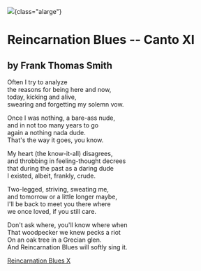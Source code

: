 ![](ascent-bosch-3.jpg){class="alarge"}

# Reincarnation Blues -- Canto XI

## by Frank Thomas Smith

Often I try to analyze\
the reasons for being here and now,\
today, kicking and alive,\
swearing and forgetting my solemn vow.

Once I was nothing, a bare-ass nude,\
and in not too many years to go\
again a nothing nada dude.\
That\'s the way it goes, you know.

My heart (the know-it-all) disagrees,\
and throbbing in feeling-thought decrees\
that during the past as a daring dude\
I existed, albeit, frankly, crude.

Two-legged, striving, sweating me,\
and tomorrow or a little longer maybe,\
I\'ll be back to meet you there where\
we once loved, if you still care.

Don\'t ask where, you\'ll know where when\
That woodpecker we knew pecks a riot\
On an oak tree in a Grecian glen.\
And Reincarnation Blues will softly sing it.

[Reincarnation Blues X](https://southerncrossreview.org/147/reincarnation-blues-10.html)
